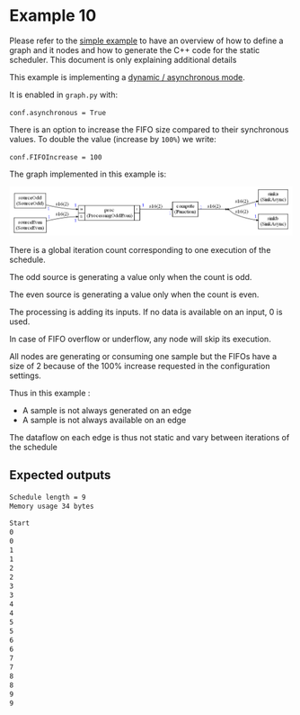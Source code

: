 # Example 10

Please refer to the [simple example](../simple/README.md) to have an overview of how to define a graph and it nodes and how to generate the C++ code for the static scheduler. This document is only explaining additional details

This example is implementing a [dynamic / asynchronous mode](../../Async.md).

It is enabled in `graph.py` with:

`conf.asynchronous = True`

There is an option to increase the FIFO size compared to their synchronous values. To double the value (increase by `100%`) we write:

`conf.FIFOIncrease = 100`

The graph implemented in this example is:

![graph10](docassets/graph10.png)

There is a global iteration count corresponding to one execution of the schedule.

The odd source is generating a value only when the count is odd.

The even source is generating a value only when the count is even.

The processing is adding its inputs. If no data is available on an input, 0 is used.

In case of FIFO overflow or underflow, any node will skip its execution.

All nodes are generating or consuming one sample but the FIFOs have a size of 2 because of the 100% increase requested in the configuration settings.

Thus in this example :

* A sample is not always generated on an edge
* A sample is not always available on an edge

The dataflow on each edge is thus not static and vary between iterations of the schedule

## Expected outputs

```
Schedule length = 9
Memory usage 34 bytes
```

```
Start
0
0
1
1
2
2
3
3
4
4
5
5
6
6
7
7
8
8
9
9
```

